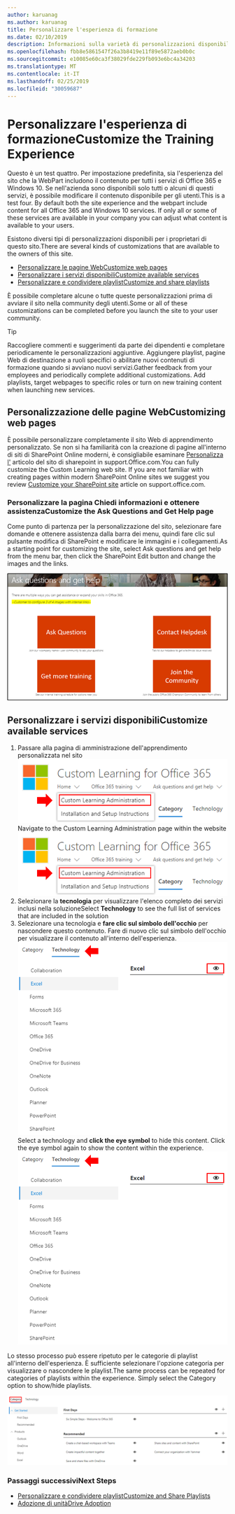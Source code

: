 ```yaml
---
author: karuanag
ms.author: karuanag
title: Personalizzare l'esperienza di formazione
ms.date: 02/10/2019
description: Informazioni sulla varietà di personalizzazioni disponibili con l'apprendimento personalizzato per Office 365
ms.openlocfilehash: fbb8e5861547f26a3b8419e11f89e5872aeb0b0c
ms.sourcegitcommit: e10085e60ca3f38029fde229fb093e6bc4a34203
ms.translationtype: MT
ms.contentlocale: it-IT
ms.lasthandoff: 02/25/2019
ms.locfileid: "30059687"
---
```

# <a name="customize-the-training-experience"></a><span data-ttu-id="524c4-103">Personalizzare l'esperienza di formazione</span><span class="sxs-lookup"><span data-stu-id="524c4-103">Customize the Training Experience</span></span>

<span data-ttu-id="524c4-p101">Questo è un test quattro. Per impostazione predefinita, sia l'esperienza del sito che la WebPart includono il contenuto per tutti i servizi di Office 365 e Windows 10.  Se nell'azienda sono disponibili solo tutti o alcuni di questi servizi, è possibile modificare il contenuto disponibile per gli utenti.</span><span class="sxs-lookup"><span data-stu-id="524c4-p101">This is a test four. By default both the site experience and the webpart include content for all Office 365 and Windows 10 services.  If only all or some of these services are available in your company you can adjust what content is available to your users.</span></span>  

<span data-ttu-id="524c4-107">Esistono diversi tipi di personalizzazioni disponibili per i proprietari di questo sito.</span><span class="sxs-lookup"><span data-stu-id="524c4-107">There are several kinds of customizations that are available to the owners of this site.</span></span> 

- [<span data-ttu-id="524c4-108">Personalizzare le pagine Web</span><span class="sxs-lookup"><span data-stu-id="524c4-108">Customize web pages</span></span>](#customizing-web-pages)
- [<span data-ttu-id="524c4-109">Personalizzare i servizi disponibili</span><span class="sxs-lookup"><span data-stu-id="524c4-109">Customize available services</span></span>](#customize-available-services)
- [<span data-ttu-id="524c4-110">Personalizzare e condividere playlist</span><span class="sxs-lookup"><span data-stu-id="524c4-110">Customize and share playlists</span></span>](customplaylist.md)

<span data-ttu-id="524c4-111">È possibile completare alcune o tutte queste personalizzazioni prima di avviare il sito nella community degli utenti.</span><span class="sxs-lookup"><span data-stu-id="524c4-111">Some or all of these customizations can be completed before you launch the site to your user community.</span></span>  

> [!TIP]
> <span data-ttu-id="524c4-p102">Raccogliere commenti e suggerimenti da parte dei dipendenti e completare periodicamente le personalizzazioni aggiuntive.  Aggiungere playlist, pagine Web di destinazione a ruoli specifici o abilitare nuovi contenuti di formazione quando si avviano nuovi servizi.</span><span class="sxs-lookup"><span data-stu-id="524c4-p102">Gather feedback from your employees and periodically complete additional customizations.  Add playlists, target webpages to specific roles or turn on new training content when launching new services.</span></span> 

## <a name="customizing-web-pages"></a><span data-ttu-id="524c4-114">Personalizzazione delle pagine Web</span><span class="sxs-lookup"><span data-stu-id="524c4-114">Customizing web pages</span></span>

<span data-ttu-id="524c4-p103">È possibile personalizzare completamente il sito Web di apprendimento personalizzato. Se non si ha familiarità con la creazione di pagine all'interno di siti di SharePoint Online moderni, è consigliabile esaminare [Personalizza l'](https://support.office.com/en-us/article/customize-your-sharepoint-site-320b43e5-b047-4fda-8381-f61e8ac7f59b) articolo del sito di sharepoint in support.Office.com.</span><span class="sxs-lookup"><span data-stu-id="524c4-p103">You can fully customize the Custom Learning web site. If you are not familiar with creating pages within modern SharePoint Online sites we suggest you review [Customize your SharePoint site](https://support.office.com/en-us/article/customize-your-sharepoint-site-320b43e5-b047-4fda-8381-f61e8ac7f59b) article on support.office.com.</span></span> 

### <a name="customize-the-ask-questions-and-get-help-page"></a><span data-ttu-id="524c4-117">Personalizzare la pagina **Chiedi informazioni e ottenere assistenza**</span><span class="sxs-lookup"><span data-stu-id="524c4-117">Customize the **Ask Questions and Get Help** page</span></span>

<span data-ttu-id="524c4-118">Come punto di partenza per la personalizzazione del sito, selezionare fare domande e ottenere assistenza dalla barra dei menu, quindi fare clic sul pulsante modifica di SharePoint e modificare le immagini e i collegamenti.</span><span class="sxs-lookup"><span data-stu-id="524c4-118">As a starting point for customizing the site, select Ask questions and get help from the menu bar, then click the SharePoint Edit button and change the images and the links.</span></span> 

![custom_ask. png](media/custom_ask.png)

## <a name="customize-available-services"></a><span data-ttu-id="524c4-120">Personalizzare i servizi disponibili</span><span class="sxs-lookup"><span data-stu-id="524c4-120">Customize available services</span></span>

1.  <span data-ttu-id="524c4-121">Passare alla pagina di amministrazione dell'apprendimento personalizzata nel sito ![Web custom_admin. png](media/custom_admin.png)</span><span class="sxs-lookup"><span data-stu-id="524c4-121">Navigate to the Custom Learning Administration page within the website ![custom_admin.png](media/custom_admin.png)</span></span>
1. <span data-ttu-id="524c4-122">Selezionare la **tecnologia** per visualizzare l'elenco completo dei servizi inclusi nella soluzione</span><span class="sxs-lookup"><span data-stu-id="524c4-122">Select **Technology** to see the full list of services that are included in the solution</span></span>
1. <span data-ttu-id="524c4-p104">Selezionare una tecnologia e **fare clic sul simbolo dell'occhio** per nascondere questo contenuto.  Fare di nuovo clic sul simbolo dell'occhio per visualizzare il contenuto all'interno dell'esperienza. ![personalizzato](media/custom_techlist.png)</span><span class="sxs-lookup"><span data-stu-id="524c4-p104">Select a technology and **click the eye symbol** to hide this content.  Click the eye symbol again to show the content within the experience. ![custom](media/custom_techlist.png)</span></span>

<span data-ttu-id="524c4-p105">Lo stesso processo può essere ripetuto per le categorie di playlist all'interno dell'esperienza.  È sufficiente selezionare l'opzione categoria per visualizzare o nascondere le playlist.</span><span class="sxs-lookup"><span data-stu-id="524c4-p105">The same process can be repeated for categories of playlists within the experience.  Simply select the Category option to show/hide playlists.</span></span> 

![custom_cat. png](media/custom_cat.png)

### <a name="next-steps"></a><span data-ttu-id="524c4-129">Passaggi successivi</span><span class="sxs-lookup"><span data-stu-id="524c4-129">Next Steps</span></span>

- [<span data-ttu-id="524c4-130">Personalizzare e condividere playlist</span><span class="sxs-lookup"><span data-stu-id="524c4-130">Customize and Share Playlists</span></span>](customplaylist.md)
- [<span data-ttu-id="524c4-131">Adozione di unità</span><span class="sxs-lookup"><span data-stu-id="524c4-131">Drive Adoption</span></span>](driveadoption.md) 